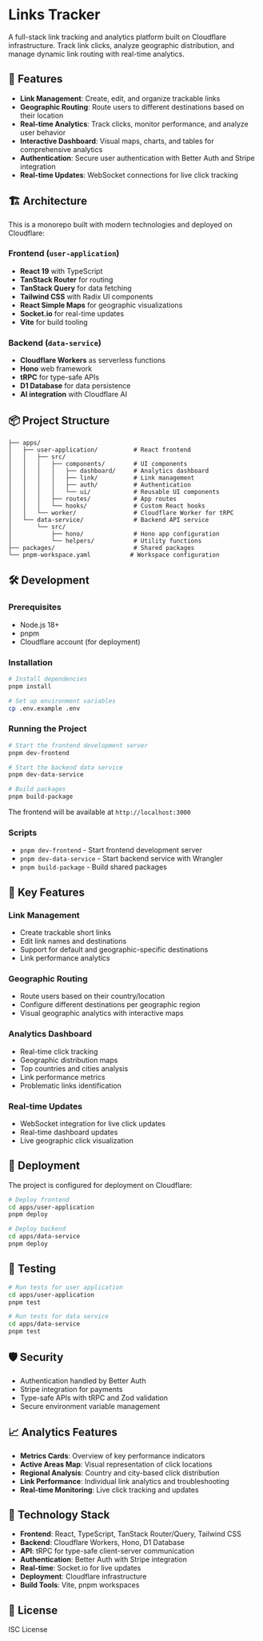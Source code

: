 # Links Tracker

A full-stack link tracking and analytics platform built on Cloudflare infrastructure. Track link clicks, analyze geographic distribution, and manage dynamic link routing with real-time analytics.

## 🚀 Features

- **Link Management**: Create, edit, and organize trackable links
- **Geographic Routing**: Route users to different destinations based on their location
- **Real-time Analytics**: Track clicks, monitor performance, and analyze user behavior
- **Interactive Dashboard**: Visual maps, charts, and tables for comprehensive analytics
- **Authentication**: Secure user authentication with Better Auth and Stripe integration
- **Real-time Updates**: WebSocket connections for live click tracking

## 🏗️ Architecture

This is a monorepo built with modern technologies and deployed on Cloudflare:

### Frontend (`user-application`)
- **React 19** with TypeScript
- **TanStack Router** for routing
- **TanStack Query** for data fetching
- **Tailwind CSS** with Radix UI components
- **React Simple Maps** for geographic visualizations
- **Socket.io** for real-time updates
- **Vite** for build tooling

### Backend (`data-service`)
- **Cloudflare Workers** as serverless functions
- **Hono** web framework
- **tRPC** for type-safe APIs
- **D1 Database** for data persistence
- **AI integration** with Cloudflare AI

## 📦 Project Structure

```
├── apps/
│   ├── user-application/          # React frontend
│   │   ├── src/
│   │   │   ├── components/        # UI components
│   │   │   │   ├── dashboard/     # Analytics dashboard
│   │   │   │   ├── link/          # Link management
│   │   │   │   ├── auth/          # Authentication
│   │   │   │   └── ui/            # Reusable UI components
│   │   │   ├── routes/            # App routes
│   │   │   └── hooks/             # Custom React hooks
│   │   └── worker/                # Cloudflare Worker for tRPC
│   └── data-service/              # Backend API service
│       └── src/
│           ├── hono/              # Hono app configuration
│           └── helpers/           # Utility functions
├── packages/                      # Shared packages
└── pnpm-workspace.yaml           # Workspace configuration
```

## 🛠️ Development

### Prerequisites
- Node.js 18+
- pnpm
- Cloudflare account (for deployment)

### Installation

```bash
# Install dependencies
pnpm install

# Set up environment variables
cp .env.example .env
```

### Running the Project

```bash
# Start the frontend development server
pnpm dev-frontend

# Start the backend data service
pnpm dev-data-service

# Build packages
pnpm build-package
```

The frontend will be available at `http://localhost:3000`

### Scripts

- `pnpm dev-frontend` - Start frontend development server
- `pnpm dev-data-service` - Start backend service with Wrangler
- `pnpm build-package` - Build shared packages

## 🔧 Key Features

### Link Management
- Create trackable short links
- Edit link names and destinations
- Support for default and geographic-specific destinations
- Link performance analytics

### Geographic Routing
- Route users based on their country/location
- Configure different destinations per geographic region
- Visual geographic analytics with interactive maps

### Analytics Dashboard
- Real-time click tracking
- Geographic distribution maps
- Top countries and cities analysis
- Link performance metrics
- Problematic links identification

### Real-time Updates
- WebSocket integration for live click updates
- Real-time dashboard updates
- Live geographic click visualization

## 🚀 Deployment

The project is configured for deployment on Cloudflare:

```bash
# Deploy frontend
cd apps/user-application
pnpm deploy

# Deploy backend
cd apps/data-service
pnpm deploy
```

## 🧪 Testing

```bash
# Run tests for user application
cd apps/user-application
pnpm test

# Run tests for data service
cd apps/data-service
pnpm test
```

## 🛡️ Security

- Authentication handled by Better Auth
- Stripe integration for payments
- Type-safe APIs with tRPC and Zod validation
- Secure environment variable management

## 📈 Analytics Features

- **Metrics Cards**: Overview of key performance indicators
- **Active Areas Map**: Visual representation of click locations
- **Regional Analysis**: Country and city-based click distribution
- **Link Performance**: Individual link analytics and troubleshooting
- **Real-time Monitoring**: Live click tracking and updates

## 🔗 Technology Stack

- **Frontend**: React, TypeScript, TanStack Router/Query, Tailwind CSS
- **Backend**: Cloudflare Workers, Hono, D1 Database
- **API**: tRPC for type-safe client-server communication
- **Authentication**: Better Auth with Stripe integration
- **Real-time**: Socket.io for live updates
- **Deployment**: Cloudflare infrastructure
- **Build Tools**: Vite, pnpm workspaces

## 📄 License

ISC License